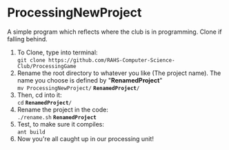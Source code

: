 # ProcessingNewProject
A simple program which reflects where the club is in programming.  Clone if falling behind.

1. To Clone, type into terminal:  
	`git clone https://github.com/RAHS-Computer-Science-Club/ProcessingGame`
2. Rename the root directory to whatever you like (The project name).  The name you choose is defined by "__RenamedProject__"   
	`mv ProcessingNewProject/` __`RenamedProject`__`/`
3. Then, cd into it:  
	`cd` __`RenamedProject`__`/`
4. Rename the project in the code:  
	`./rename.sh` __`RenamedProject`__
5. Test, to make sure it compiles:  
	`ant build`
6. Now you're all caught up in our processing unit!

